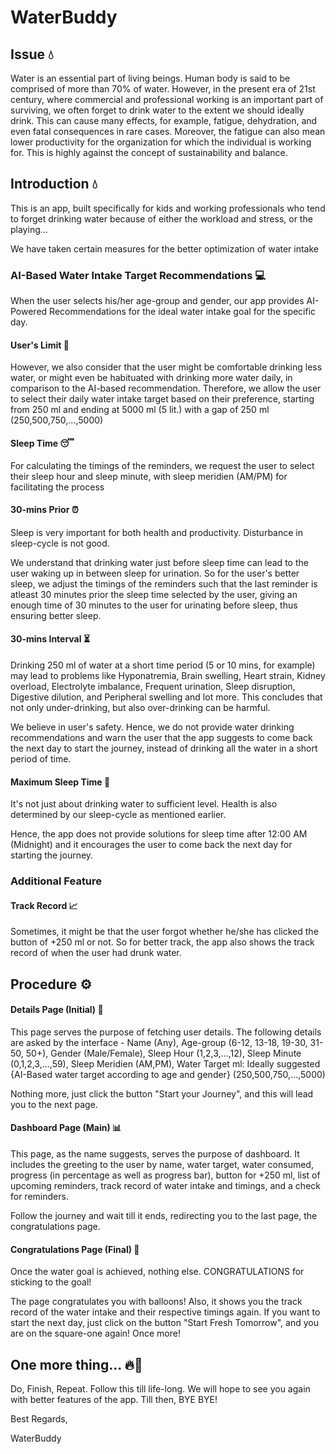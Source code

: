 # WaterBuddy
## Issue 💧
Water is an essential part of living beings. Human body is said to be comprised of more than 70% of water. However, in the present era of 21st century, where commercial and professional working is an important part of surviving, we often forget to drink water to the extent we should ideally drink. This can cause many effects, for example, fatigue, dehydration, and even fatal consequences in rare cases. Moreover, the fatigue can also mean lower productivity for the organization for which the individual is working for. This is highly against the concept of sustainability and balance.
## Introduction 💧
This is an app, built specifically for kids and working professionals who tend to forget drinking water because of either the workload and stress, or the playing...

We have taken certain measures for the better optimization of water intake

### AI-Based Water Intake Target Recommendations 💻
When the user selects his/her age-group and gender, our app provides AI-Powered Recommendations for the ideal water intake goal for the specific day.
#### User's Limit 🚧
However, we also consider that the user might be comfortable drinking less water, or might even be habituated with drinking more water daily, in comparison to the AI-based recommendation. Therefore, we allow the user to select their daily water intake target based on their preference, starting from 250 ml and ending at 5000 ml (5 lit.) with a gap of 250 ml (250,500,750,...,5000)
#### Sleep Time 😴
For calculating the timings of the reminders, we request the user to select their sleep hour and sleep minute, with sleep meridien (AM/PM) for facilitating the process
#### 30-mins Prior ⏰
Sleep is very important for both health and productivity. Disturbance in sleep-cycle is not good.

We understand that drinking water just before sleep time can lead to the user waking up in between sleep for urination. So for the user's better sleep, we adjust the timings of the reminders such that the last reminder is atleast 30 minutes prior the sleep time selected by the user, giving an enough time of 30 minutes to the user for urinating before sleep, thus ensuring better sleep.
#### 30-mins Interval ⏳
Drinking 250 ml of water at a short time period (5 or 10 mins, for example) may lead to problems like Hyponatremia, Brain swelling, Heart strain, Kidney overload, Electrolyte imbalance, Frequent urination, Sleep disruption, Digestive dilution, and Peripheral swelling and lot more. This concludes that not only under-drinking, but also over-drinking can be harmful.

We believe in user's safety. Hence, we do not provide water drinking recommendations and warn the user that the app suggests to come back the next day to start the journey, instead of drinking all the water in a short period of time.
#### Maximum Sleep Time 🌅
It's not just about drinking water to sufficient level. Health is also determined by our sleep-cycle as mentioned earlier.

Hence, the app does not provide solutions for sleep time after 12:00 AM (Midnight) and it encourages the user to come back the next day for starting the journey.
### Additional Feature
#### Track Record 📈
Sometimes, it might be that the user forgot whether he/she has clicked the button of +250 ml or not. So for better track, the app also shows the track record of when the user had drunk water.

## Procedure ⚙️
#### Details Page (Initial) 📄
This page serves the purpose of fetching user details. The following details are asked by the interface - Name (Any), Age-group (6-12, 13-18, 19-30, 31-50, 50+), Gender (Male/Female), Sleep Hour (1,2,3,...,12), Sleep Minute (0,1,2,3,...,59), Sleep Meridien (AM,PM), Water Target ml: Ideally suggested {AI-Based water target according to age and gender} (250,500,750,...,5000)

Nothing more, just click the button "Start your Journey", and this will lead you to the next page.
#### Dashboard Page (Main) 📊
This page, as the name suggests, serves the purpose of dashboard. It includes the greeting to the user by name, water target, water consumed, progress (in percentage as well as progress bar), button for +250 ml, list of upcoming reminders, track record of water intake and timings, and a check for reminders.

Follow the journey and wait till it ends, redirecting you to the last page, the congratulations page.
#### Congratulations Page (Final) 👏
Once the water goal is achieved, nothing else. CONGRATULATIONS for sticking to the goal!

The page congratulates you with balloons! Also, it shows you the track record of the water intake and their respective timings again.
If you want to start the next day, just click on the button "Start Fresh Tomorrow", and you are on the square-one again! Once more!
## One more thing... 🔥🧗
Do, Finish, Repeat. Follow this till life-long. We will hope to see you again with better features of the app. Till then, BYE BYE!

Best Regards,

WaterBuddy